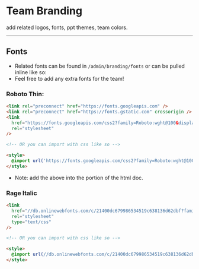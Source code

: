 # Team Branding

add related logos, fonts, ppt themes, team colors.

---

## Fonts

- Related fonts can be found in `/admin/branding/fonts` or can be pulled inline like so:
- Feel free to add any extra fonts for the team!

### Roboto Thin:

```html
<link rel="preconnect" href="https://fonts.googleapis.com" />
<link rel="preconnect" href="https://fonts.gstatic.com" crossorigin />
<link
  href="https://fonts.googleapis.com/css2?family=Roboto:wght@100&display=swap"
  rel="stylesheet"
/>

<!-- OR you can import with css like so -->

<style>
  @import url('https://fonts.googleapis.com/css2?family=Roboto:wght@100&display=swap');
</style>
```

- Note: add the above into the <head> portion of the html doc.

### Rage Italic

```html
<link
  href="//db.onlinewebfonts.com/c/21400dc679986534519c638136d62dbf?family=Rage+Italic"
  rel="stylesheet"
  type="text/css"
/>

<!-- OR you can import with css like so -->

<style>
  @import url(//db.onlinewebfonts.com/c/21400dc679986534519c638136d62dbf?family=Rage+Italic);
</style>
```
